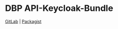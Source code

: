 # DBP API-Keycloak-Bundle

[GitLab](https://packagist.org/packages/dbp/api-keycloak-bundle) | [Packagist](https://packagist.org/packages/dbp/api-keycloak-bundle)
